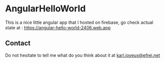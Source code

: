 # AngularHelloWorld

This is a nice little angular app that I hosted on firebase, go check actual state at : https://angular-hello-world-2406.web.app

## Contact 
Do not hesitate to tell me what do you think about it at karl.joyeux@efrei.net

